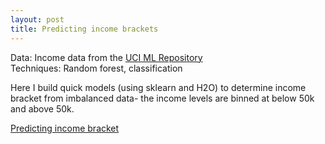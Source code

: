 ```yaml
---
layout: post
title: Predicting income brackets
---
```


Data: Income data from the [UCI ML Repository](http://archive.ics.uci.edu/ml/machine-learning-databases/census-income-mld/)  
Techniques: Random forest, classification

Here I build quick models (using sklearn and H2O) to determine income bracket from imbalanced data- the income levels are binned at below 50k and above 50k.

[Predicting income bracket](https://github.com/JoomiK/IncomeBrackets/blob/master/IncomeBrackets.ipynb)  

